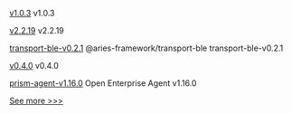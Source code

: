 
[v1.0.3](https://github.com/hyperledger/indy-shared-rs/releases/tag/v1.0.3) v1.0.3

[v2.2.19](https://github.com/hyperledger/fabric-sdk-node/releases/tag/v2.2.19) v2.2.19

[transport-ble-v0.2.1](https://github.com/hyperledger/aries-framework-javascript-ext/releases/tag/transport-ble-v0.2.1) @aries-framework/transport-ble transport-ble-v0.2.1

[v0.4.0](https://github.com/hyperledger/indy-vdr/releases/tag/v0.4.0) v0.4.0

[prism-agent-v1.16.0](https://github.com/hyperledger-labs/open-enterprise-agent/releases/tag/prism-agent-v1.16.0) Open Enterprise Agent v1.16.0


[See more >>>](https://start-here.hyperledger.org/releases)
